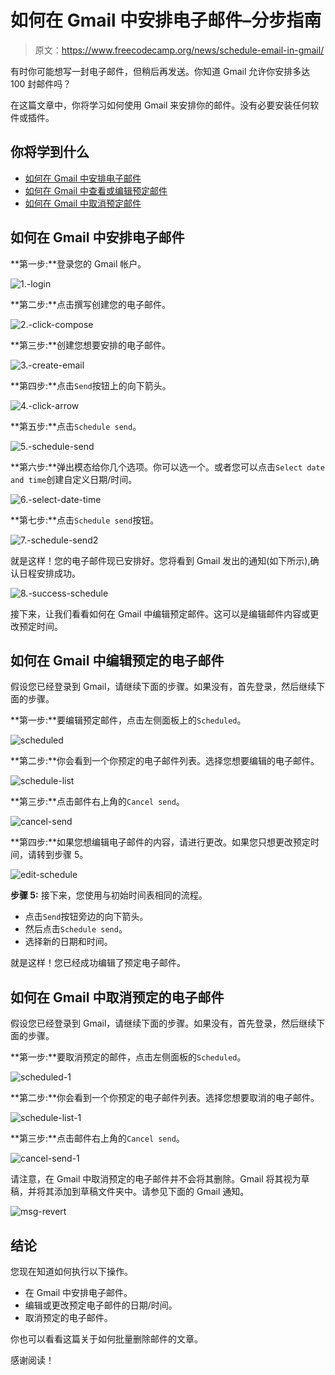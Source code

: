 # 如何在 Gmail 中安排电子邮件–分步指南

> 原文：<https://www.freecodecamp.org/news/schedule-email-in-gmail/>

有时你可能想写一封电子邮件，但稍后再发送。你知道 Gmail 允许你安排多达 100 封邮件吗？

在这篇文章中，你将学习如何使用 Gmail 来安排你的邮件。没有必要安装任何软件或插件。

## 你将学到什么

*   [如何在 Gmail 中安排电子邮件](#how-to-schedule-an-email-in-gmail)
*   [如何在 Gmail 中查看或编辑预定邮件](#how-to-view-or-edit-a-scheduled-email-in-gmail)
*   [如何在 Gmail 中取消预定邮件](#how-to-cancel-a-scheduled-email-in-gmail)

## 如何在 Gmail 中安排电子邮件

**第一步:**登录您的 Gmail 帐户。

![1.-login](img/b78f01c621c28c4ecd662e21c7fb03fb.png)

**第二步:**点击撰写创建您的电子邮件。

![2.-click-compose](img/548a57e4693beeb1bd8e7ac4467fa313.png)

**第三步:**创建您想要安排的电子邮件。

![3.-create-email](img/10ad7eb64b19d31c91ba662699f23294.png)

**第四步:**点击`Send`按钮上的向下箭头。

![4.-click-arrow](img/b6f65d92789dcb168cd86a4e72d94f48.png)

**第五步:**点击`Schedule send`。

![5.-schedule-send](img/dc51225a941cacb6b1503e7700b082fa.png)

**第六步:**弹出模态给你几个选项。你可以选一个。或者您可以点击`Select date and time`创建自定义日期/时间。

![6.-select-date-time](img/6ccca83237bcd3205173a6aa18ee4b8a.png)

**第七步:**点击`Schedule send`按钮。

![7.-schedule-send2](img/f60e27550545998e54fd6e21e7773028.png)

就是这样！您的电子邮件现已安排好。您将看到 Gmail 发出的通知(如下所示),确认日程安排成功。

![8.-success-schedule](img/79f25775df7f243ca4d7ca513d9cb914.png)

接下来，让我们看看如何在 Gmail 中编辑预定邮件。这可以是编辑邮件内容或更改预定时间。

## 如何在 Gmail 中编辑预定的电子邮件

假设您已经登录到 Gmail，请继续下面的步骤。如果没有，首先登录，然后继续下面的步骤。

**第一步:**要编辑预定邮件，点击左侧面板上的`Scheduled`。

![scheduled](img/9873900027628822fe922695529a6a14.png)

**第二步:**你会看到一个你预定的电子邮件列表。选择您想要编辑的电子邮件。

![schedule-list](img/f98c29c85634ac2a48b5622e72bf1e45.png)

**第三步:**点击邮件右上角的`Cancel send`。

![cancel-send](img/b5c335f9042a77de59e336f35258be03.png)

**第四步:**如果您想编辑电子邮件的内容，请进行更改。如果您只想更改预定时间，请转到步骤 5。

![edit-schedule](img/4895558f7bec82b0f858794d6a75bafe.png)

**步骤 5:** 接下来，您使用与初始时间表相同的流程。

*   点击`Send`按钮旁边的向下箭头。
*   然后点击`Schedule send`。
*   选择新的日期和时间。

就是这样！您已经成功编辑了预定电子邮件。

## 如何在 Gmail 中取消预定的电子邮件

假设您已经登录到 Gmail，请继续下面的步骤。如果没有，首先登录，然后继续下面的步骤。

**第一步:**要取消预定的邮件，点击左侧面板的`Scheduled`。

![scheduled-1](img/3ad9b4c2a923a73cce73faa0cfc2243c.png)

**第二步:**你会看到一个你预定的电子邮件列表。选择您想要取消的电子邮件。

![schedule-list-1](img/26b0c6279e58da871622ee764d5c1da8.png)

**第三步:**点击邮件右上角的`Cancel send`。

![cancel-send-1](img/3a21f732ad12c6ba3402d7331268edd8.png)

请注意，在 Gmail 中取消预定的电子邮件并不会将其删除。Gmail 将其视为草稿，并将其添加到草稿文件夹中。请参见下面的 Gmail 通知。

![msg-revert](img/bf6b746e6efff2210e1b06b70ee289fa.png)

## 结论

您现在知道如何执行以下操作。

*   在 Gmail 中安排电子邮件。
*   编辑或更改预定电子邮件的日期/时间。
*   取消预定的电子邮件。

你也可以看看这篇关于如何批量删除邮件的文章。

感谢阅读！